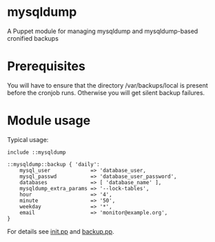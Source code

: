 mysqldump
=========

A Puppet module for managing mysqldump and mysqldump-based cronified backups

# Prerequisites

You will have to ensure that the directory /var/backups/local is present before
the cronjob runs. Otherwise you will get silent backup failures.

# Module usage

Typical usage:

    include ::mysqldump
    
    ::mysqldump::backup { 'daily':
        mysql_user             => 'database_user,
        mysql_passwd           => 'database_user_password',
        databases              => [ 'database_name' ],
        mysqldump_extra_params => '--lock-tables',
        hour                   => '4',
        minute                 => '50',
        weekday                => '*',
        email                  => 'monitor@example.org',
    }

For details see [init.pp](manifests/init.pp) and 
[backup.pp](manifests/backup.pp).
